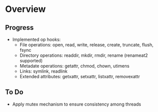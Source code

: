 # Overview

## Progress

- Implemented op hooks:
  - File operations: open, read, write, release, create, truncate, flush, fsync
  - Directory operations:  readdir, mkdir, rmdir, rename (renameat2 supported)
  - Metadate operations: getattr, chmod, chown, utimens
  - Links: symlink, readlink
  - Extended attributes: getxattr, setxattr, listxattr, removexattr

## To Do 

- Apply mutex mechanism to ensure consistency among threads

